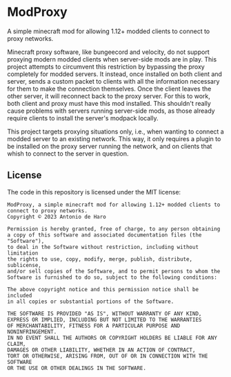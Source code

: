 # ModProxy

A simple minecraft mod for allowing 1.12+ modded clients to connect to proxy networks.

Minecraft proxy software, like bungeecord and velocity, do not support proxying modern modded clients when server-side mods are in play.
This project attempts to circumvent this restriction by bypassing the proxy completely for modded servers.
It instead, once installed on both client and server, sends a custom packet to clients with all the information necessary for them to make the connection themselves.
Once the client leaves the other server, it will reconnect back to the proxy server.
For this to work, both client and proxy must have this mod installed.
This shouldn't really cause problems with servers running server-side mods, as those already require clients to install the server's modpack locally.

This project targets proxying situations only, i.e., when wanting to connect a modded server to an existing network.
This way, it only requires a plugin to be installed on the proxy server running the network, and on clients that whish to connect to the server in question.

## License

The code in this repository is licensed under the MIT license:

```
ModProxy, a simple minecraft mod for allowing 1.12+ modded clients to connect to proxy networks.
Copyright © 2023 Antonio de Haro

Permission is hereby granted, free of charge, to any person obtaining
a copy of this software and associated documentation files (the "Software"),
to deal in the Software without restriction, including without limitation
the rights to use, copy, modify, merge, publish, distribute, sublicense,
and/or sell copies of the Software, and to permit persons to whom the
Software is furnished to do so, subject to the following conditions:

The above copyright notice and this permission notice shall be included
in all copies or substantial portions of the Software.

THE SOFTWARE IS PROVIDED "AS IS", WITHOUT WARRANTY OF ANY KIND,
EXPRESS OR IMPLIED, INCLUDING BUT NOT LIMITED TO THE WARRANTIES
OF MERCHANTABILITY, FITNESS FOR A PARTICULAR PURPOSE AND NONINFRINGEMENT.
IN NO EVENT SHALL THE AUTHORS OR COPYRIGHT HOLDERS BE LIABLE FOR ANY CLAIM,
DAMAGES OR OTHER LIABILITY, WHETHER IN AN ACTION OF CONTRACT,
TORT OR OTHERWISE, ARISING FROM, OUT OF OR IN CONNECTION WITH THE SOFTWARE
OR THE USE OR OTHER DEALINGS IN THE SOFTWARE.
```

